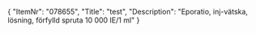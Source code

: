 {
  "ItemNr": "078655",
  "Title": "test",
  "Description": "Eporatio, inj-vätska, lösning, förfylld spruta 10 000 IE/1 ml"
}